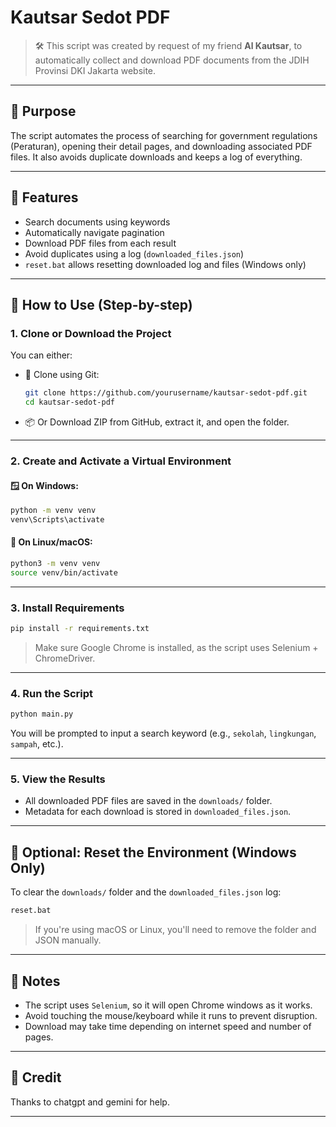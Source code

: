 # Kautsar Sedot PDF

> 🛠️ This script was created by request of my friend **Al Kautsar**, to automatically collect and download PDF documents from the JDIH Provinsi DKI Jakarta website.

---

## 🎯 Purpose

The script automates the process of searching for government regulations (Peraturan), opening their detail pages, and downloading associated PDF files. It also avoids duplicate downloads and keeps a log of everything.

---

## 📁 Features

- Search documents using keywords
- Automatically navigate pagination
- Download PDF files from each result
- Avoid duplicates using a log (`downloaded_files.json`)
- `reset.bat` allows resetting downloaded log and files (Windows only)

---

## 🚀 How to Use (Step-by-step)

### 1. Clone or Download the Project
You can either:

- 🧲 Clone using Git:
  ```bash
  git clone https://github.com/yourusername/kautsar-sedot-pdf.git
  cd kautsar-sedot-pdf
  ```

- 📦 Or Download ZIP from GitHub, extract it, and open the folder.

---

### 2. Create and Activate a Virtual Environment

#### 🪟 On Windows:
```bash
python -m venv venv
venv\Scripts\activate
```

#### 🐧 On Linux/macOS:
```bash
python3 -m venv venv
source venv/bin/activate
```

---

### 3. Install Requirements
```bash
pip install -r requirements.txt
```

> Make sure Google Chrome is installed, as the script uses Selenium + ChromeDriver.

---

### 4. Run the Script

```bash
python main.py
```

You will be prompted to input a search keyword (e.g., `sekolah`, `lingkungan`, `sampah`, etc.).

---

### 5. View the Results

- All downloaded PDF files are saved in the `downloads/` folder.
- Metadata for each download is stored in `downloaded_files.json`.

---

## 🧼 Optional: Reset the Environment (Windows Only)

To clear the `downloads/` folder and the `downloaded_files.json` log:

```bash
reset.bat
```

> If you're using macOS or Linux, you'll need to remove the folder and JSON manually.

---

## 📌 Notes

- The script uses `Selenium`, so it will open Chrome windows as it works.
- Avoid touching the mouse/keyboard while it runs to prevent disruption.
- Download may take time depending on internet speed and number of pages.

---

## 🙏 Credit
Thanks to chatgpt and gemini for help.

---

